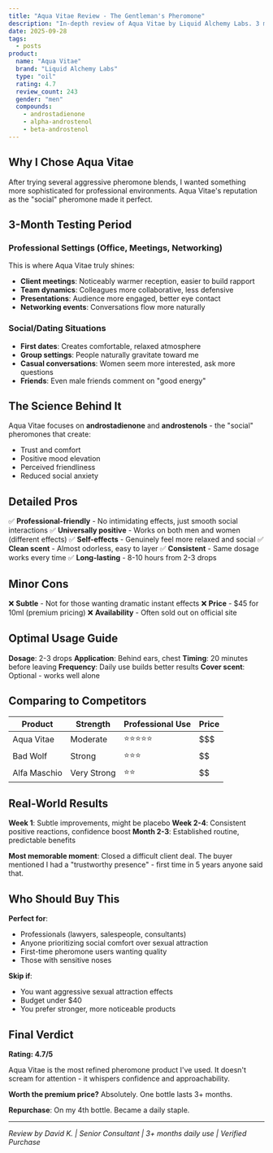 ```yaml
---
title: "Aqua Vitae Review - The Gentleman's Pheromone"
description: "In-depth review of Aqua Vitae by Liquid Alchemy Labs. 3 months of testing in professional and social settings."
date: 2025-09-28
tags:
  - posts
product:
  name: "Aqua Vitae"
  brand: "Liquid Alchemy Labs"
  type: "oil"
  rating: 4.7
  review_count: 243
  gender: "men"
  compounds:
    - androstadienone
    - alpha-androstenol
    - beta-androstenol
---
```


## Why I Chose Aqua Vitae

After trying several aggressive pheromone blends, I wanted something more sophisticated for professional environments. Aqua Vitae's reputation as the "social" pheromone made it perfect.

## 3-Month Testing Period

### Professional Settings (Office, Meetings, Networking)

This is where Aqua Vitae truly shines:

- **Client meetings**: Noticeably warmer reception, easier to build rapport
- **Team dynamics**: Colleagues more collaborative, less defensive
- **Presentations**: Audience more engaged, better eye contact
- **Networking events**: Conversations flow more naturally

### Social/Dating Situations

- **First dates**: Creates comfortable, relaxed atmosphere
- **Group settings**: People naturally gravitate toward me
- **Casual conversations**: Women seem more interested, ask more questions
- **Friends**: Even male friends comment on "good energy"

## The Science Behind It

Aqua Vitae focuses on **androstadienone** and **androstenols** - the "social" pheromones that create:
- Trust and comfort
- Positive mood elevation
- Perceived friendliness
- Reduced social anxiety

## Detailed Pros

✅ **Professional-friendly** - No intimidating effects, just smooth social interactions
✅ **Universally positive** - Works on both men and women (different effects)
✅ **Self-effects** - Genuinely feel more relaxed and social
✅ **Clean scent** - Almost odorless, easy to layer
✅ **Consistent** - Same dosage works every time
✅ **Long-lasting** - 8-10 hours from 2-3 drops

## Minor Cons

❌ **Subtle** - Not for those wanting dramatic instant effects
❌ **Price** - $45 for 10ml (premium pricing)
❌ **Availability** - Often sold out on official site

## Optimal Usage Guide

**Dosage**: 2-3 drops
**Application**: Behind ears, chest
**Timing**: 20 minutes before leaving
**Frequency**: Daily use builds better results
**Cover scent**: Optional - works well alone

## Comparing to Competitors

| Product | Strength | Professional Use | Price |
|---------|----------|------------------|-------|
| Aqua Vitae | Moderate | ⭐⭐⭐⭐⭐ | $$$ |
| Bad Wolf | Strong | ⭐⭐⭐ | $$ |
| Alfa Maschio | Very Strong | ⭐⭐ | $$ |

## Real-World Results

**Week 1**: Subtle improvements, might be placebo
**Week 2-4**: Consistent positive reactions, confidence boost
**Month 2-3**: Established routine, predictable benefits

**Most memorable moment**: Closed a difficult client deal. The buyer mentioned I had a "trustworthy presence" - first time in 5 years anyone said that.

## Who Should Buy This

**Perfect for**:
- Professionals (lawyers, salespeople, consultants)
- Anyone prioritizing social comfort over sexual attraction
- First-time pheromone users wanting quality
- Those with sensitive noses

**Skip if**:
- You want aggressive sexual attraction effects
- Budget under $40
- You prefer stronger, more noticeable products

## Final Verdict

**Rating: 4.7/5**

Aqua Vitae is the most refined pheromone product I've used. It doesn't scream for attention - it whispers confidence and approachability.

**Worth the premium price?** Absolutely. One bottle lasts 3+ months.

**Repurchase**: On my 4th bottle. Became a daily staple.

---

*Review by David K. | Senior Consultant | 3+ months daily use | Verified Purchase*
